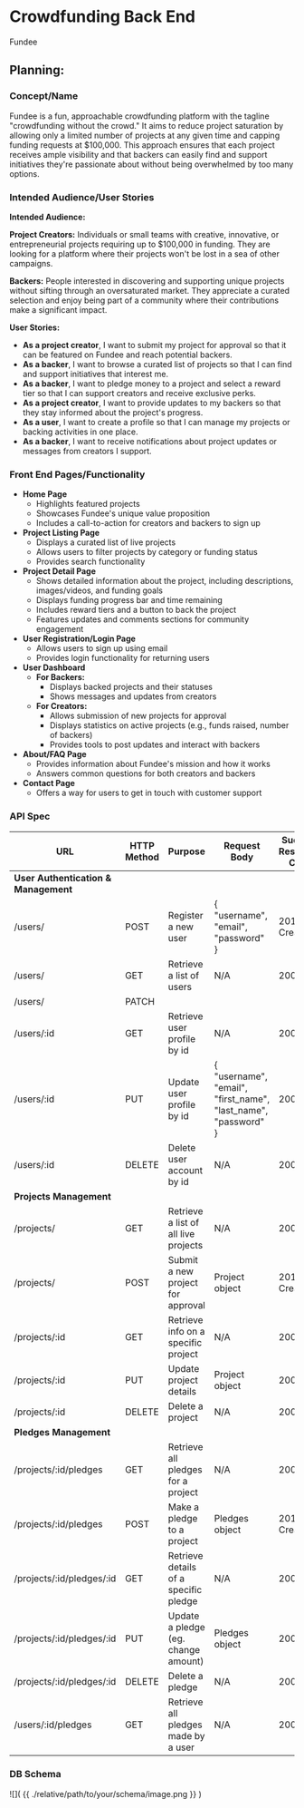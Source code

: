 # Crowdfunding Back End
Fundee

## Planning:
### Concept/Name
Fundee is a fun, approachable crowdfunding platform with the tagline "crowdfunding without the crowd." It aims to reduce project saturation by allowing only a limited number of projects at any given time and capping funding requests at $100,000. This approach ensures that each project receives ample visibility and that backers can easily find and support initiatives they're passionate about without being overwhelmed by too many options.

### Intended Audience/User Stories

**Intended Audience:**

**Project Creators:** Individuals or small teams with creative, innovative, or entrepreneurial projects requiring up to $100,000 in funding. They are looking for a platform where their projects won't be lost in a sea of other campaigns.

**Backers:** People interested in discovering and supporting unique projects without sifting through an oversaturated market. They appreciate a curated selection and enjoy being part of a community where their contributions make a significant impact.

**User Stories:**

- **As a project creator**, I want to submit my project for approval so that it can be featured on Fundee and reach potential backers.
- **As a backer**, I want to browse a curated list of projects so that I can find and support initiatives that interest me.
- **As a backer**, I want to pledge money to a project and select a reward tier so that I can support creators and receive exclusive perks.
- **As a project creator**, I want to provide updates to my backers so that they stay informed about the project's progress.
- **As a user**, I want to create a profile so that I can manage my projects or backing activities in one place.
- **As a backer**, I want to receive notifications about project updates or messages from creators I support.

### Front End Pages/Functionality
- **Home Page**
    - Highlights featured projects
    - Showcases Fundee's unique value proposition
    - Includes a call-to-action for creators and backers to sign up
- **Project Listing Page**
    - Displays a curated list of live projects
    - Allows users to filter projects by category or funding status
    - Provides search functionality
- **Project Detail Page**
    - Shows detailed information about the project, including descriptions, images/videos, and funding goals
    - Displays funding progress bar and time remaining
    - Includes reward tiers and a button to back the project
    - Features updates and comments sections for community engagement
- **User Registration/Login Page**
    - Allows users to sign up using email
    - Provides login functionality for returning users
- **User Dashboard**
    - **For Backers:**
        - Displays backed projects and their statuses
        - Shows messages and updates from creators
    - **For Creators:**
        - Allows submission of new projects for approval
        - Displays statistics on active projects (e.g., funds raised, number of backers)
        - Provides tools to post updates and interact with backers
- **About/FAQ Page**
    - Provides information about Fundee's mission and how it works
    - Answers common questions for both creators and backers
- **Contact Page**
    - Offers a way for users to get in touch with customer support

### API Spec
| URL           | HTTP Method | Purpose                     | Request Body | Success Response Code | Authentication/Authorisation        |
| --------------| ----------- | --------------------------- | ------------ | --------------------- | ------------------------------------|
| **User Authentication & Management**
| /users/       | POST        | Register a new user         | { "username", "email", "password" }        | 201 Created | Public                |
| /users/       | GET         | Retrieve a list of users    | N/A          | 200 OK                | Authenticated Users (Admin)         |
| /users/       | PATCH       | 
| /users/:id    | GET         | Retrieve user profile by id | N/A          | 200 OK                | Authenticated Users (Owner or Admin)|
| /users/:id    | PUT         | Update user profile by id   | { "username", "email", "first_name", "last_name", "password" }             | 200 OK              | Authenticated Users (Owner)         |
| /users/:id    | DELETE      | Delete user account by id   | N/A          | 200 OK                | Authenticated Users (Owner)         |
| **Projects Management**
| /projects/    | GET         | Retrieve a list of all live projects | N/A | 200 OK                | Public                              |
| /projects/    | POST        | Submit a new project for approval    | Project object | 201 Created| Authenticated Users                 |
| /projects/:id | GET         | Retrieve info on a specific project  | N/A            | 200 OK     | Public                              |
| /projects/:id | PUT         | Update project details               | Project object | 200 OK     | Authenticated Creator (Owner)       |
| /projects/:id | DELETE      | Delete a project                     | N/A            | 200 OK     | Authenticated Creator (Owner)       |
| **Pledges Management**
| /projects/:id/pledges | GET | Retrieve all pledges for a project   | N/A            | 200 OK     | Authenticated Users (Project Owner) |
| /projects/:id/pledges | POST| Make a pledge to a project           | Pledges object | 201 Created| Authenticated Users (Backers)       |
| /projects/:id/pledges/:id   | GET    | Retrieve details of a specific pledge | N/A  | 200 OK     | Authenticated Users (Pledger or Owner)  |
| /projects/:id/pledges/:id   | PUT    | Update a pledge (eg. change amount)   | Pledges object    | 200 OK | Authenticated Users (Pledger)  |
| /projects/:id/pledges/:id   | DELETE | Delete a pledge             | N/A     | 200 OK            | Authenticated Users (Pledger)           |
| /users/:id/pledges          | GET    | Retrieve all pledges made by a user   | N/A  | 200 OK     | Authenticated Users (Owner)             |

### DB Schema
![]( {{ ./relative/path/to/your/schema/image.png }} )
